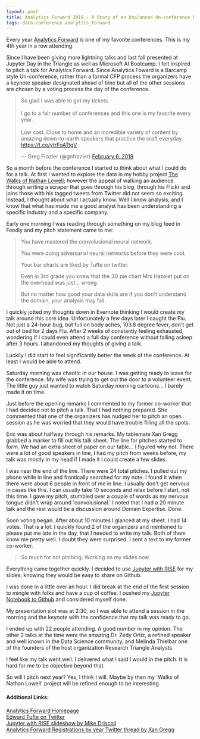```yaml
---
layout: post
title: Analytics Forward 2019 - A Story of an Unplanned Un-conference Presentation
tags: data conference analytics_forward
---
```


Every year [Analytics Forward](https://www.rtpanalysts.org/analytics-forward) is one of my favorite conferences. This is my 4th year in a row attending.

Since I have been giving more lightning talks and last fall presented at Jupyter Day in the Triangle as well as Microsoft AI Bootcamp. I felt inspired to pitch a talk for Analytics Forward. Since Analytics Foward is a Barcamp style Un-conference, rather than a formal CFP process the organizers have a keynote speaker designated ahead of time but all of the other sessions are chosen by a voting process the day of the conference. 

<blockquote class="twitter-tweet" data-lang="en"><p lang="en" dir="ltr">So glad I was able to get my tickets.<br><br>I go to a fair number of conferences and this one is my favorite every year.<br><br>Low cost. Close to home and an incredible variety of content by amazing down-to-earth speakers that practice the craft everyday.
<a href="https://t.co/ytrFoATtgV">https://t.co/ytrFoATtgV</a></p>&mdash; Greg Frazier (@gnfrazier) <a href="https://twitter.com/gnfrazier/status/1092949941176143874?ref_src=twsrc%5Etfw">February 6, 2019</a>
</blockquote>
<script async src="https://platform.twitter.com/widgets.js" charset="utf-8"></script>

So a month before the conference I started to think about what I could do for a talk. At first I wanted to explore the data in my hobby project [The Walks of Nathan Lowell](https://github.com/gnfrazier/twonl); however the appeal of walking an audience through writing a scraper that goes through his blog, through his Flickr and joins those with his tagged tweets from Twitter did not seem so exciting. Instead, I thought about what I actually know. Well I know analysis, and I know that what has made me a good analyst has been understanding a specific industry and a specific company. 

Early one morning I was reading through something on my blog feed in Feedly and my pitch statement came to me:

> You have mastered the convolusional neural network.
>
> You were doing adversarial neural networks before they were cool.
>
> Your bar charts are liked by Tufte on twitter.
>
> Even in 3rd grade you knew that the 3D pie chart Mrs Hazelet put on the overhead was just... wrong.
>
> But no matter how good your data skills are if you don't understand the domain, your analysis may fail.

I quickly jotted my thoughts down in Evernote thinking I would create my talk around this core idea. Unfortunately a few days later I caught the Flu. Not just a 24-hour bug, but full on body aches, 103.8 degree fever, don't get out of bed for 2 days Flu. After 2 weeks of constantly feeling exhausted, wondering if I could even attend a full day conference without falling asleep after 3 hours. I abandoned my thoughts of giving a talk. 

Luckily I did start to feel significantly better the week of the conference. At least I would be able to attend.

Saturday morning was chaotic in our house. I was getting ready to leave for the conference. My wife was trying to get out the door to a volunteer event. The little guy just wanted to watch Saturday morning cartoons... I barely made it on time.

Just before the opening remarks I commented to my former co-worker that I had decided not to pitch a talk. That I had nothing prepared. She commented that one of the organizers has nudged her to pitch an open session as he was worried that they would have trouble filling all the spots. 

Eric was about halfway through his remarks. My tablemate Xan Gregg grabbed a marker to fill out his talk sheet. The line for pitches started to form. We had an extra sheet of paper on our table... I figured why not. There were a lot of good speakers in line, I had my pitch from weeks before, my talk was mostly in my head if I made it I could create a few slides.

I was near the end of the line. There were 24 total pitches. I pulled out my phone while in line and frantically searched for my note. I found it when there were about 6 people in front of me in line. I usually don't get nervous in cases like this. I can usually take 10 seconds and relax before I start, not this time. I gave my pitch, stumbled over a couple of words as my nervous tongue didn't wrap around 'convolusional.' I noted that I had a 20 minute talk and the rest would be a discussion around Domain Expertise. Done.

Soon voting began. After about 10 minutes I glanced at my sheet. I had 14 votes. That is a lot. I quickly found 2 of the organizers and mentioned to please put me late in the day, that I needed to write my talk. Both of them know me pretty well. I doubt they were surprised. I sent a text to my former co-worker.

> So much for not pitching. 
> Working on my slides now.

Everything came together quickly. I decided to use [Jupyter with RISE](https://www.blog.pythonlibrary.org/2018/09/25/creating-presentations-with-jupyter-notebook/) for my slides, knowing they would be easy to share on Github. 

I was done in a little over an hour. I did break at the end of the first session to mingle with folks and have a cup of coffee. I pushed my [Jupyter Notebook to Github](https://github.com/gnfrazier/Analytics-Forward-Domain-Expertise) and considered myself done. 

My presentation slot was at 2:30, so I was able to attend a session in the morning and the keynote with the confidence that my talk was ready to go. 

I ended up with 22 people attending. A good number in my opinion. The other 2 talks at the time were the amazing Dr. Zedy Ortiz, a refined speaker and well known in the Data Science community, and Melinda Thielbar one of the founders of the host organization Research Triangle Analysts. 

I feel like my talk went well. I delivered what I said I would in the pitch. It is hard for me to be objective beyond that. 

So will I pitch next year? Yes, I think I will. Maybe by then my 'Walks of Nathan Lowell' project will be refined enough to be interesting. 

#### Additional Links:

[Analytics Forward Homepage](https://www.rtpanalysts.org/analytics-forward)  
[Edward Tufte on Twitter](https://twitter.com/EdwardTufte)  
[Jupyter with RISE slideshow by Mike Driscoll](https://www.blog.pythonlibrary.org/2018/09/25/creating-presentations-with-jupyter-notebook/)  
[Analytics Forward Registrations by year Twitter thread by Xan Gregg](https://twitter.com/xangregg/status/1104358014386139136)  
